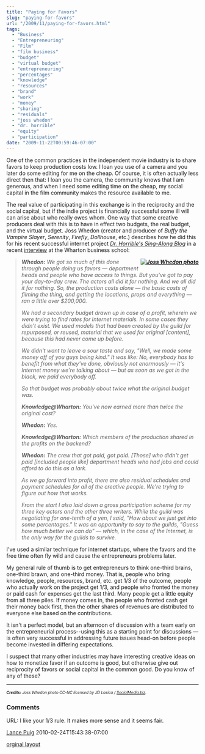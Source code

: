 ```yaml
---
title: "Paying for Favors"
slug: "paying-for-favors"
url: "/2009/11/paying-for-favors.html"
tags:
  - "Business"
  - "Entrepreneuring"
  - "Film"
  - "film business"
  - "budget"
  - "virtual budget"
  - "entrepreneuring"
  - "percentages"
  - "knowledge"
  - "resources"
  - "brand"
  - "work"
  - "money"
  - "sharing"
  - "residuals"
  - "joss whedon"
  - "dr. horrible"
  - "equity"
  - "participation"
date: "2009-11-22T00:59:46-07:00"
---
```

<p>One of the common practices in the independent movie industry is to share favors to keep production costs low. I loan you use of a camera and you later do some editing for me on the cheap. Of course, it is often actually less direct then that: I loan you the camera, the community knows that I am generous, and when I need some editing time on the cheap, my social capital in the film community makes the resource available to me.</p>
<p>The real value of participating in this exchange is in the reciprocity and the social capital, but if the indie project is financially successful some ill will can arise about who really owes whom. One way that some creative producers deal with this is to have in effect two budgets, the real budget, and the virtual budget. Joss Whedon (creator and producer of <em>Buffy the Vampire Slayer</em>, <em>Serenity</em>, <em>Firefly</em>, <em>Dollhouse</em>, etc.) describes how he did this for his recent successful internet project&#0160;<a href="http://www.drhorrible.com/"><em>Dr. Horrible&#39;s Sing-Along Blog</em></a> in a recent <a href="http://knowledge.wharton.upenn.edu/article.cfm?articleid=2152">interview</a> at the Wharton business school:</p>
<blockquote><p><em><strong><a href="http://www.flickr.com/photos/jdlasica/2858261316/" style=" float: right;"><img alt="Joss Whedon photo" border="0" src="http://farm4.static.flickr.com/3133/2858261316_40a63f6dd5_m.jpg" style="margin: 0px 0px 5px 5px;" /></a>Whedon:</strong> We got so much of this done through people doing us favors — department heads and people who have access to things. But you&#39;ve got to pay your day-to-day crew. The actors all did it for nothing. And we all did it for nothing. So, the production costs alone — the basic costs of filming the thing, and getting the locations, props and everything — ran a little over $200,000.</em></p>
<p><em>We had a secondary budget drawn up in case of a profit, wherein we were trying to find rates for Internet materials. In some cases they didn&#39;t exist. We used models that had been created by the guild for repurposed, or reused, material that we used for original [content], because this had never come up before.</em></p>
<p><em>We didn&#39;t want to leave a sour taste and say, &quot;Well, we made some money off of you guys being kind.&quot; It was like: No, everybody has to benefit from what they&#39;ve done, obviously not enormously — it&#39;s Internet money we&#39;re talking about — but as soon as we got in the black, we paid everybody off.</em></p>
<p><em>So that budget was probably about twice what the original budget was.</em></p>
<p><em><strong>Knowledge@Wharton:</strong> You&#39;ve now earned more than twice the original cost?</em></p>
<p><em><strong>Whedon:</strong> Yes.</em></p>
<p><em><strong>Knowledge@Wharton:</strong> Which members of the production shared in the profits on the backend?</em></p>
<p><em><strong>Whedon:</strong> The crew that got paid, got paid. [Those] who didn&#39;t get paid [included people like] department heads who had jobs and could afford to do this as a lark.</em></p>
<p><em>As we go forward into profit, there are also residual schedules and payment schedules for all of the creative people. We&#39;re trying to figure out how that works.</em></p>
<p><em>From the start I also laid down a gross participation scheme for my three key actors and the other three writers. While the guild was negotiating for one-tenth of a yen, I said, &quot;How about we just get into some percentages.&quot; It was an opportunity to say to the guilds, &quot;Guess how much better we can do&quot; — which, in the case of the Internet, is the only way for the guilds to survive.</em></p>
</blockquote>
<p>I&#39;ve used a similar technique for internet startups, where the favors and the free time often fly wild and cause the entrepreneurs problems later.</p>
<p>My general rule of thumb is to get entrepreneurs to think one-third brains, one-third brawn, and one-third money. That is, people who bring knowledge, people, resources, brand, etc. get 1/3 of the outcome, people who actually work on the project get 1/3, and people who fronted the money or paid cash for expenses get the last third. Many people get a little equity from all three piles. If money comes in, the people who fronted cash get their money back first, then the other shares of revenues are distributed to everyone else based on the contributions.</p>
<p>It isn&#39;t a perfect model, but an afternoon of discussion with a team early on the entrepreneurial process--using this as a starting point for discussions — is often very successful in addressing future issues head-on before people become invested in differing expectations.</p>
<p>I suspect that many other industries may have interesting creative ideas on how to monetize favor if an outcome is good, but otherwise give out reciprocity of favors or social capital in the common good. Do you know of any of these?</p>
<hr />
<p><font size="-2"><em><strong>Credits:</strong> Joss Whedon photo CC-NC licensed by JD Lasica / <a href="SocialMedia.biz">SocialMedia.biz</a>.</em></font></p>
<footer><h3>Comments</h3>
<div class="u-comment h-cite">
<p class="p-content p-name">URL:
I like your 1/3 rule. It makes more sense and it seems fair.
</p>
<a class="u-author h-card" href="#">Lance Puig</a>
<time class="dt-published" datetime="2010-02-24T15:43:38-07:00">2010-02-24T15:43:38-07:00</time>
</div>
</footer>
<p class="previous"><a href="/previous/2009/11/paying-for-favors.html" rel="syndication">orginal layout</a></p>

